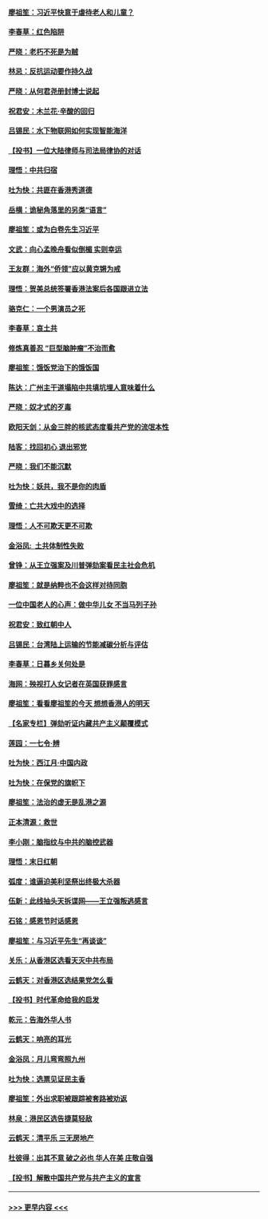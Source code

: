#### [廖祖笙：习近平快意于虐待老人和儿童？](../pages/nsc993/n11715313.md?t=12112201) 
#### [李春草：红色陷阱](../pages/nsc993/n11715029.md?t=12112201) 
#### [严晓：老朽不死是为贼](../pages/nsc993/n11712910.md?t=12112201) 
#### [林忌：反抗运动要作持久战](../pages/nsc993/n11712623.md?t=12112201) 
#### [严晓：从何君尧册封博士说起](../pages/nsc993/n11712465.md?t=12112201) 
#### [祝君安：木兰花·辛酸的回归](../pages/nsc993/n11712381.md?t=12112201) 
#### [吕锡民：水下物联网如何实现智能海洋](../pages/nsc993/n11711158.md?t=12112201) 
#### [【投书】一位大陆律师与司法局律协的对话](../pages/nsc993/n11709675.md?t=12112201) 
#### [理悟：中共归宿](../pages/nsc993/n11710059.md?t=12112201) 
#### [吐为快：共匪在香港秀道德](../pages/nsc993/n11709979.md?t=12112201) 
#### [岳横：诡秘角落里的另类“语言”](../pages/nsc993/n11709792.md?t=12112201) 
#### [廖祖笙：或为白卷先生习近平](../pages/nsc993/n11708330.md?t=12112201) 
#### [文武：向心孟晚舟看似倒楣 实则幸运](../pages/nsc993/n11708236.md?t=12112201) 
#### [王友群：海外“侨领”应以黄克锵为戒](../pages/nsc993/n11706176.md?t=12112201) 
#### [理悟：贺美总统签署香港法案后各国跟进立法](../pages/nsc993/n11706853.md?t=12112201) 
#### [骆克仁：一个男演员之死](../pages/nsc993/n11706677.md?t=12112201) 
#### [李春草：哀土共](../pages/nsc993/n11706255.md?t=12112201) 
#### [修炼真善忍 “巨型脑肿瘤”不治而愈](../pages/nsc993/n11705340.md?t=12112201) 
#### [廖祖笙：饿饭党治下的饿饭国](../pages/nsc993/n11705085.md?t=12112201) 
#### [陈达：广州主干道塌陷中共填坑埋人意味着什么](../pages/nsc993/n11705046.md?t=12112201) 
#### [严晓：奴才式的歹毒](../pages/nsc993/n11704826.md?t=12112201) 
#### [欧阳天剑：从金三胖的核武态度看共产党的流氓本性](../pages/nsc993/n11702238.md?t=12112201) 
#### [陆客：找回初心 退出邪党](../pages/nsc993/n11702213.md?t=12112201) 
#### [严晓：我们不能沉默](../pages/nsc993/n11702110.md?t=12112201) 
#### [吐为快：妖共，我不是你的肉盾](../pages/nsc993/n11701366.md?t=12112201) 
#### [雪绮：亡共大戏中的选择](../pages/nsc993/n11699922.md?t=12112201) 
#### [理悟：人不可欺天更不可欺](../pages/nsc993/n11699657.md?t=12112201) 
#### [金浴凤:  土共体制性失败](../pages/nsc993/n11699361.md?t=12112201) 
#### [曾铮：从王立强案及川普弹劾案看民主社会危机](../pages/nsc993/n11699318.md?t=12112201) 
#### [廖祖笙：就是纳粹也不会这样对待同胞](../pages/nsc993/n11697658.md?t=12112201) 
#### [一位中国老人的心声：做中华儿女 不当马列子孙](../pages/nsc993/n11697525.md?t=12112201) 
#### [祝君安：致红朝中人](../pages/nsc993/n11697518.md?t=12112201) 
#### [吕锡民：台湾陆上运输的节能减碳分析与评估](../pages/nsc993/n11694983.md?t=12112201) 
#### [李春草：日暮乡关何处是](../pages/nsc993/n11694805.md?t=12112201) 
#### [海网：殃视打人女记者在英国获罪感言](../pages/nsc993/n11693832.md?t=12112201) 
#### [廖祖笙：看看廖祖笙的今天 想想香港人的明天](../pages/nsc993/n11693707.md?t=12112201) 
#### [【名家专栏】弹劾听证内藏共产主义颠覆模式](../pages/nsc993/n11693563.md?t=12112201) 
#### [莲园：一七令‧辨](../pages/nsc993/n11692558.md?t=12112201) 
#### [吐为快：西江月·中国内政](../pages/nsc993/n11692071.md?t=12112201) 
#### [吐为快：在保党的旗帜下](../pages/nsc993/n11691188.md?t=12112201) 
#### [廖祖笙：法治的虚无是乱港之源](../pages/nsc993/n11690605.md?t=12112201) 
#### [正本清源：救世](../pages/nsc993/n11689134.md?t=12112201) 
#### [李小刚：脑指纹与中共的脑控武器](../pages/nsc993/n11688900.md?t=12112201) 
#### [理悟：末日红朝](../pages/nsc993/n11688829.md?t=12112201) 
#### [弧度：谁逼迫美利坚祭出终极大杀器](../pages/nsc993/n11688735.md?t=12112201) 
#### [伍新：此线抽头天拆谍网——王立强叛逃感言](../pages/nsc993/n11687981.md?t=12112201) 
#### [石铭：感恩节时话感恩](../pages/nsc993/n11687568.md?t=12112201) 
#### [廖祖笙：与习近平先生“再谈谈”](../pages/nsc993/n11687005.md?t=12112201) 
#### [关乐：从香港区选看天灭中共布局](../pages/nsc993/n11686647.md?t=12112201) 
#### [云鹤天：对香港区选结果党怎么看](../pages/nsc993/n11686216.md?t=12112201) 
#### [【投书】时代革命给我的启发](../pages/nsc993/n11684287.md?t=12112201) 
#### [乾元：告海外华人书](../pages/nsc993/n11684044.md?t=12112201) 
#### [云鹤天：响亮的耳光](../pages/nsc993/n11684254.md?t=12112201) 
#### [金浴凤：月儿弯弯照九州](../pages/nsc993/n11684231.md?t=12112201) 
#### [吐为快：选票见证民主香](../pages/nsc993/n11684206.md?t=12112201) 
#### [廖祖笙：外出求职被跟踪被套路被劝返](../pages/nsc993/n11683874.md?t=12112201) 
#### [林泉：港民区选告捷莫轻敌](../pages/nsc993/n11683930.md?t=12112201) 
#### [云鹤天：清平乐 三无房地产](../pages/nsc993/n11681521.md?t=12112201) 
#### [杜彼得：出其不意 破之必也 华人在美 庄敬自强](../pages/nsc993/n11679554.md?t=12112201) 
#### [【投书】解散中国共产党与共产主义的宣言](../pages/nsc993/n11679177.md?t=12112201) 

----
#### [ >>> 更早内容 <<< ](../indexes/nsc993-earlier.md)
